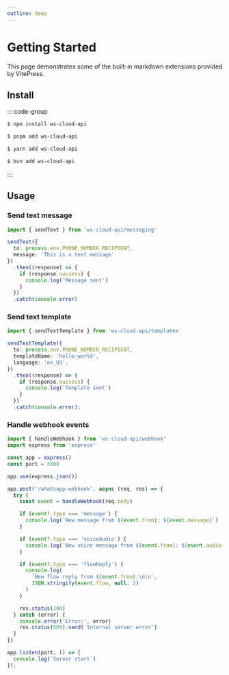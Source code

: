 ```yaml
---
outline: deep
---
```


# Getting Started

This page demonstrates some of the built-in markdown extensions provided by VitePress.

## Install

::: code-group

```sh [npm]
$ npm install ws-cloud-api
```

```sh [pnpm]
$ pnpm add ws-cloud-api
```

```sh [yarn]
$ yarn add ws-cloud-api
```

```sh [bun]
$ bun add ws-cloud-api
```

:::

## Usage

### Send text message

```ts
import { sendText } from 'ws-cloud-api/messaging'

sendText({
  to: process.env.PHONE_NUMBER_RECIPIENT,
  message: 'This is a test message'
})
  .then((response) => {
    if (response.success) {
      console.log('Message sent')
    }
  })
  .catch(console.error)
```

### Send text template

```ts
import { sendTextTemplate } from 'ws-cloud-api/templates'

sendTextTemplate({
  to: process.env.PHONE_NUMBER_RECIPIENT,
  templateName: 'hello_world',
  language: 'en_US',
})
  .then((response) => {
    if (response.success) {
      console.log('Template sent')
    }
  })
  .catch(console.error);
```

### Handle webhook events

```ts
import { handleWebhook } from 'ws-cloud-api/webhook'
import express from 'express'

const app = express()
const port = 3000

app.use(express.json())

app.post('/whatsapp-webhook', async (req, res) => {
  try {
    const event = handleWebhook(req.body)

    if (event?.type === 'message') {
      console.log(`New message from ${event.from}: ${event.message}`)
    }

    if (event?.type === 'voiceAudio') {
      console.log(`New voice message from ${event.from}: ${event.audio.id}`)
    }

    if (event?.type === 'flowReply') {
      console.log(
        `New flow reply from ${event.from}:\n\n`,
        JSON.stringify(event.flow, null, 2)
      )
    }

    res.status(200)
  } catch (error) {
    console.error('Error:', error)
    res.status(500).send('Internal server error')
  }
})

app.listen(port, () => {
  console.log(`Server start`)
});
```